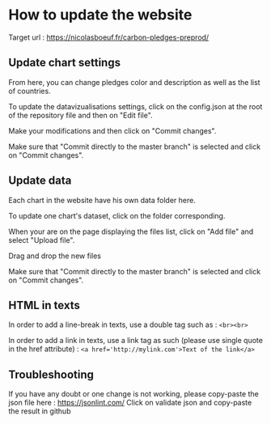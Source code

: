 # How to update the website

Target url : https://nicolasboeuf.fr/carbon-pledges-preprod/

## Update chart settings

From here, you can change pledges color and description as well as the list of countries.

To update the datavizualisations settings, click on the config.json at the root of the repository file and then on "Edit file".

Make your modifications and then click on "Commit changes".

Make sure that "Commit directly to the master branch" is selected and click on "Commit changes".

## Update data

Each chart in the website have his own data folder here.

To update one chart's dataset, click on the folder corresponding.

When your are on the page displaying the files list, click on "Add file" and select "Upload file".

Drag and drop the new files

Make sure that "Commit directly to the master branch" is selected and click on "Commit changes".

## HTML in texts

In order to add a line-break in texts, use a double tag such as : `<br><br>`

In order to add a link in texts, use a link tag as such (please use single quote in the href attribute) : `<a href='http://mylink.com'>Text of the link</a>`

## Troubleshooting

If you have any doubt or one change is not working, please copy-paste the json file here : https://jsonlint.com/
Click on validate json and copy-paste the result in github
